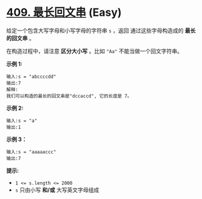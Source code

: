 # [409. 最长回文串][link] (Easy)

[link]: https://leetcode.cn/problems/longest-palindrome/

给定一个包含大写字母和小写字母的字符串 `s` ，返回 通过这些字母构造成的 **最长的回文串** 。

在构造过程中，请注意 **区分大小写** 。比如 `"Aa"` 不能当做一个回文字符串。

**示例 1:**

```
输入:s = "abccccdd"
输出:7
解释:
我们可以构造的最长的回文串是"dccaccd", 它的长度是 7。
```

**示例 2:**

```
输入:s = "a"
输出:1
```

**示例 3：**

```
输入:s = "aaaaaccc"
输出:7
```

**提示:**

- `1 <= s.length <= 2000`
- `s` 只由小写 **和/或** 大写英文字母组成
